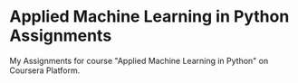 # Applied Machine Learning in Python Assignments
My Assignments for course "Applied Machine Learning in Python" on Coursera Platform.  
